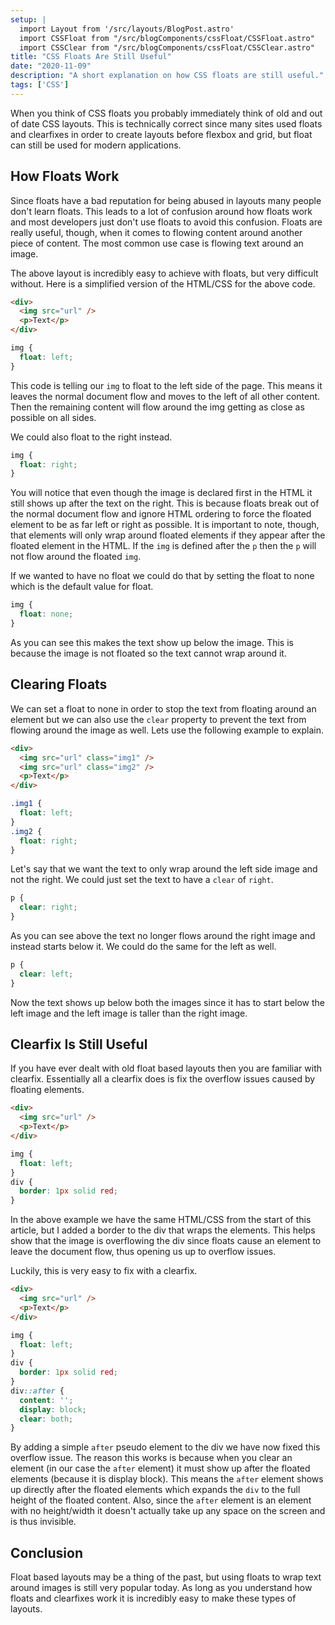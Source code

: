 ```yaml
---
setup: |
  import Layout from '/src/layouts/BlogPost.astro'
  import CSSFloat from "/src/blogComponents/cssFloat/CSSFloat.astro"
  import CSSClear from "/src/blogComponents/cssFloat/CSSClear.astro"
title: "CSS Floats Are Still Useful"
date: "2020-11-09"
description: "A short explanation on how CSS floats are still useful."
tags: ['CSS']
---
```


When you think of CSS floats you probably immediately think of old and out of date CSS layouts. This is technically correct since many sites used floats and clearfixes in order to create layouts before flexbox and grid, but float can still be used for modern applications.

## How Floats Work

Since floats have a bad reputation for being abused in layouts many people don't learn floats. This leads to a lot of confusion around how floats work and most developers just don't use floats to avoid this confusion. Floats are really useful, though, when it comes to flowing content around another piece of content. The most common use case is flowing text around an image.

<CSSFloat float="left" clearfix />

The above layout is incredibly easy to achieve with floats, but very difficult without. Here is a simplified version of the HTML/CSS for the above code.
```html
<div>
  <img src="url" />
  <p>Text</p>
</div>
```
```css
img {
  float: left;
}
```
This code is telling our `img` to float to the left side of the page. This means it leaves the normal document flow and moves to the left of all other content. Then the remaining content will flow around the img getting as close as possible on all sides.

We could also float to the right instead.

<CSSFloat float="right" clearfix />

```css
img {
  float: right;
}
```
You will notice that even though the image is declared first in the HTML it still shows up after the text on the right. This is because floats break out of the normal document flow and ignore HTML ordering to force the floated element to be as far left or right as possible. It is important to note, though, that elements will only wrap around floated elements if they appear after the floated element in the HTML. If the `img` is defined after the `p` then the `p` will not flow around the floated `img`.

If we wanted to have no float we could do that by setting the float to none which is the default value for float.

<CSSFloat clearfix />

```css
img {
  float: none;
}
```
As you can see this makes the text show up below the image. This is because the image is not floated so the text cannot wrap around it.

## Clearing Floats

We can set a float to none in order to stop the text from floating around an element but we can also use the `clear` property to prevent the text from flowing around the image as well. Lets use the following example to explain.

<CSSClear />

```html
<div>
  <img src="url" class="img1" />
  <img src="url" class="img2" />
  <p>Text</p>
</div>
```
```css
.img1 {
  float: left;
}
.img2 {
  float: right;
}
```

Let's say that we want the text to only wrap around the left side image and not the right. We could just set the text to have a `clear` of `right`.

<CSSClear clear="right" />

```css
p {
  clear: right;
}
```

As you can see above the text no longer flows around the right image and instead starts below it. We could do the same for the left as well.

<CSSClear clear="left" />

```css
p {
  clear: left;
}
```

Now the text shows up below both the images since it has to start below the left image and the left image is taller than the right image.

## Clearfix Is Still Useful

If you have ever dealt with old float based layouts then you are familiar with clearfix. Essentially all a clearfix does is fix the overflow issues caused by floating elements.

<CSSFloat float="left" height={350} border text="Lorem ipsum dolor sit amet consectetur adipisicing elit. Accusantium fugiat odio illum facilis perferendis beatae minima assumenda libero repellat unde." />

<div style={{ clear: 'both' }}></div>

```html
<div>
  <img src="url" />
  <p>Text</p>
</div>
```
```css
img {
  float: left;
}
div {
  border: 1px solid red;
}
```
In the above example we have the same HTML/CSS from the start of this article, but I added a border to the div that wraps the elements. This helps show that the image is overflowing the div since floats cause an element to leave the document flow, thus opening us up to overflow issues.

Luckily, this is very easy to fix with a clearfix.

<CSSFloat float="left" height={350} border clearfix text="Lorem ipsum dolor sit amet consectetur adipisicing elit. Accusantium fugiat odio illum facilis perferendis beatae minima assumenda libero repellat unde." />

```html
<div>
  <img src="url" />
  <p>Text</p>
</div>
```
```css
img {
  float: left;
}
div {
  border: 1px solid red;
}
div::after {
  content: '';
  display: block;
  clear: both;
}
```

By adding a simple `after` pseudo element to the div we have now fixed this overflow issue. The reason this works is because when you clear an element (in our case the `after` element) it must show up after the floated elements (because it is display block). This means the `after` element shows up directly after the floated elements which expands the `div` to the full height of the floated content. Also, since the `after` element is an element with no height/width it doesn't actually take up any space on the screen and is thus invisible.

## Conclusion

Float based layouts may be a thing of the past, but using floats to wrap text around images is still very popular today. As long as you understand how floats and clearfixes work it is incredibly easy to make these types of layouts.